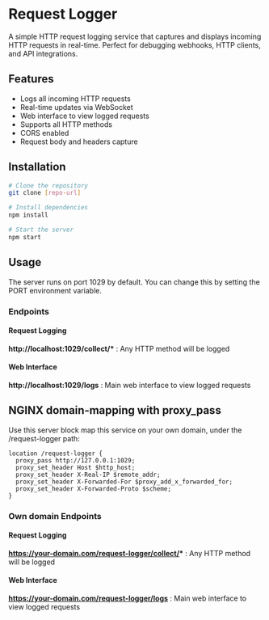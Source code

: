# Request Logger

A simple HTTP request logging service that captures and displays incoming HTTP requests in real-time. Perfect for debugging webhooks, HTTP clients, and API integrations.

## Features
- Logs all incoming HTTP requests
- Real-time updates via WebSocket
- Web interface to view logged requests
- Supports all HTTP methods
- CORS enabled
- Request body and headers capture

## Installation
```bash
# Clone the repository
git clone [repo-url]

# Install dependencies
npm install

# Start the server
npm start
```

## Usage
The server runs on port 1029 by default. You can change this by setting the PORT environment variable.

### Endpoints

#### Request Logging
__http://localhost:1029/collect/*__ : Any HTTP method will be logged

#### Web Interface
__http://localhost:1029/logs__ : Main web interface to view logged requests


## NGINX domain-mapping with proxy_pass
Use this server block map this service on your own domain, under the /request-logger path:

```nginx
location /request-logger {
  proxy_pass http://127.0.0.1:1029;
  proxy_set_header Host $http_host;
  proxy_set_header X-Real-IP $remote_addr;
  proxy_set_header X-Forwarded-For $proxy_add_x_forwarded_for;
  proxy_set_header X-Forwarded-Proto $scheme;
}
```

### Own domain Endpoints

#### Request Logging
__https://your-domain.com/request-logger/collect/*__ : Any HTTP method will be logged

#### Web Interface
__https://your-domain.com/request-logger/logs__ : Main web interface to view logged requests